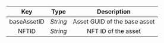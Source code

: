 |     Key     |   Type   |         Description          |
| :---------: | :------: | :--------------------------: |
| baseAssetID | *String* | Asset GUID of the base asset |
|    NFTID    | *String* |     NFT ID of the asset      |

